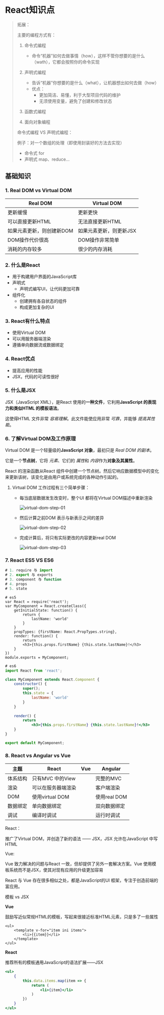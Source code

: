 # React知识点

> 拓展：
>
> 主要的编程方式有：
>
> 1. 命令式编程
>    - 命令“机器”如何去做事情（how），这样不管你想要的是什么（wath），它都会按照你的命令实现
>
> 2. 声明式编程
>    - 告诉“机器”你想要的是什么（what），让机器想出如何去做（how）
>    - 优点：
>      - 更加简洁、易懂，利于大型项目代码的维护
>      - 无须使用变量，避免了创建和修改状态
>
> 3. 函数式编程
> 4. 面向对象编程
>
> 命令式编程 VS 声明式编程：
>
> 例子：对一个数组的处理（即使用封装好的方法去实现）
>
> - 命令式 for
> - 声明式 map、reduce...

## 基础知识

### 1. Real DOM vs Virtual DOM

| Real DOM                  | Virtual DOM             |
| ------------------------- | ----------------------- |
| 更新缓慢                  | 更新更快                |
| 可以直接更新HTML          | 无法直接更新HTML        |
| 如果元素更新，则创建新DOM | 如果元素更新，则更新JSX |
| DOM操作代价很高           | DOM操作非常简单         |
| 消耗的内存较多            | 很少的内存消耗          |

###  2. 什么是React

- 用于构建用户界面的JavaScript库
- 声明式
  - 声明式编写UI，让代码更加可靠
- 组件化
  - 创建拥有各自状态的组件
  - 构成更加复杂的UI

### 3. React有什么特点

- 使用Virtual DOM
- 可以用服务器端渲染
- 遵循单向数据流或数据绑定

### 4. React优点

- 提高应用的性能
- JSX，代码的可读性很好

### 5. 什么是JSX

JSX（JavaScript XML），是React 使用的**一种文件**，它利用**JavaScript 的表现力和类似HTML 的模板语法**。

这使得HTML 文件非常 *容易理解*。此文件能使应用非常 *可靠*，并能够 *提高其性能*。

### 6. 了解Virtual DOM及工作原理

Virtual DOM 是一个轻量级的**JavaScript 对象**，最初只是 *Real DOM 的副本*。

它是一个**节点树**，它将 *元素*、它们的 *属性*和 *内容*作为**对象及其属性**。

React 的渲染函数从React 组件中创建一个节点树。然后它响应数据模型中的变化来更新该树，该变化是由用户或系统完成的各种动作引起的。

1. Virtual DOM 工作过程有三个简单步骤：

   - 每当底层数据发生改变时，整个UI 都将在Virtual DOM描述中重新渲染

     ![virtual-dom-step-01](img\virtual-dom-step-01.png)
   
   - 然后计算之前DOM 表示与新表示之间的差异
   
     ![virtual-dom-step-02](img\virtual-dom-step-02.png)
   
   - 完成计算后，将只有实际更改的内容更新real DOM
   
     ![virtual-dom-step-03](img\virtual-dom-step-03.png)

### 7. React ES5 VS ES6

```jsx
# 1. require 与 import
# 2. export 与 exports
# 3. component 与 function
# 4. props
# 5. state
```



``` JSX
# es5
var React = require('react');
var MyComponent = React.createClass({
    getInitialState: function() {
        return {
            lastName: 'world'
        }
    }
    propTypes: {firstName: React.PropTypes.string},
    render: function() {
        return
        <h3>{this.props.firstName} {this.state.lastName}!</h3>
    }
})
module.exports = MyComponent;
```

``` jsx
# es6
import React from 'react'; 

class MyComponent extends React.Component {
    constructor() {
        super();
        this.state = {
            lastName: 'world'
        }
    }
    
    render() {
        return
        	<h3>{this.props.firstName} {this.state.lastName}!</h3>
    }
}

export default MyComponent;
```

### 8. React vs Angular vs Vue

| 主题     | React              | Vue  | Angular      |
| -------- | ------------------ | ---- | ------------ |
| 体系结构 | 只有MVC 中的View   |      | 完整的MVC    |
| 渲染     | 可以在服务器端渲染 |      | 客户端渲染   |
| DOM      | 使用virtual DOM    |      | 使用real DOM |
| 数据绑定 | 单向数据绑定       |      | 双向数据绑定 |
| 调试     | 编译时调试         |      | 运行时调试   |

React：

推广了Virtual DOM，并创造了新的语法 —— JSX，JSX 允许在JavaScript 中写HTML

Vue:

Vue 致力解决的问题与React 一致，但却提供了另外一套解决方案。Vue 使用模板系统而不是JSX，使其对现有应用的升级更加容易



React 与 Vue 存在很多相似之处，都是JavaScript的UI 框架，专注于创造前端的富应用。

模板 vs JSX

**Vue**

鼓励写近似常规HTML的模板，写起来很接近标准HTML元素，只是多了一些属性

``` vue
<ul>
	<template v-for="item ini items">
		<li>{{item}}</li>
    </template>
</ul>
```

**React**

推荐所有的模板通用JavaScript的语法扩展——JSX

```jsx
<ul>
	{
        this.data.items.map(item => {
        	return (
                <li>{item}</li>
            )
        })
    }
</ul>
```

